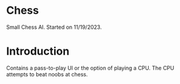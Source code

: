 # Chess
Small Chess AI. Started on 11/19/2023.

# Introduction
Contains a pass-to-play UI or the option of playing a CPU.
The CPU attempts to beat noobs at chess.

